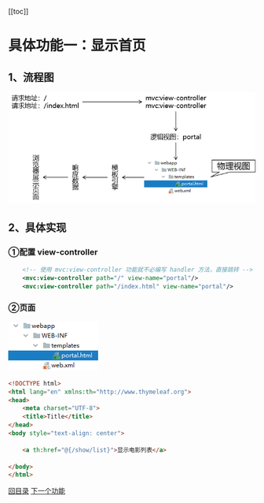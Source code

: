 [[toc]]



# 具体功能一：显示首页

## 1、流程图

![images](../images/img022.png)



## 2、具体实现

### ①配置 view-controller

```xml
    <!-- 使用 mvc:view-controller 功能就不必编写 handler 方法，直接跳转 -->
    <mvc:view-controller path="/" view-name="portal"/>
    <mvc:view-controller path="/index.html" view-name="portal"/>
```



### ②页面

![images](../images/img021.png)

```html
<!DOCTYPE html>
<html lang="en" xmlns:th="http://www.thymeleaf.org">
<head>
    <meta charset="UTF-8">
    <title>Title</title>
</head>
<body style="text-align: center">
    
    <a th:href="@{/show/list}">显示电影列表</a>
    
</body>
</html>
```



[回目录](../verse06.html) [下一个功能](feature02.html)